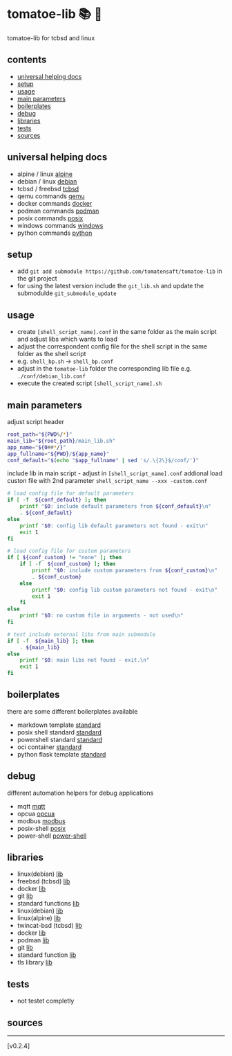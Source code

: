 <!-- omit in toc -->
# tomatoe-lib 📚 🍅

tomatoe-lib for tcbsd and linux

<!-- omit in toc -->
## contents

- [universal helping docs](#universal-helping-docs)
- [setup](#setup)
- [usage](#usage)
- [main parameters](#main-parameters)
- [boilerplates](#boilerplates)
- [debug](#debug)
- [libraries](#libraries)
- [tests](#tests)
- [sources](#sources)

## universal helping docs

- alpine / linux [alpine](doc/alpine/)
- debian / linux [debian](doc/debian/)
- tcbsd / freebsd [tcbsd](doc/tcbsd/)
- qemu commands [qemu](doc/qemu/)
- docker commands [docker](doc/docker/)
- podman commands [podman](doc/podman/)
- posix commands [posix](doc/posix/)
- windows commands [windows](doc/windows/)
- python commands [python](doc/python/)

## setup

- add `git add submodule https://github.com/tomatensaft/tomatoe-lib` in the git project
- for using the latest version include the `git_lib.sh` and update the submodulde `git_submodule_update`

## usage

- create `[shell_script_name].conf` in the same folder as the main script and adjust libs which wants to load
- adjust the correspondent config file for the shell script in the same folder as the shell script
- e.g. `shell_bp.sh` -> `shell_bp.conf`
- adjust in the `tomatoe-lib` folder the corresponding lib file e.g. `./conf/debian_lib.conf`
- execute the created script `[shell_script_name].sh`

## main parameters

adjust script header

```sh
root_path="${PWD%/*}"
main_lib="${root_path}/main_lib.sh"
app_name="${0##*/}"
app_fullname="${PWD}/${app_name}"
conf_default="$(echo "$app_fullname" | sed 's/.\{2\}$/conf/')"
```

include lib in main script - adjust in `[shell_script_name].conf`
addional load custon file with 2nd parameter `shell_script_name --xxx -custom.conf`

```sh
# load config file for default parameters
if [ -f  ${conf_default} ]; then
    printf "$0: include default parameters from ${conf_default}\n"
    . ${conf_default}
else
    printf "$0: config lib default parameters not found - exit\n"
    exit 1
fi

# load config file for custom parameters
if [ ${conf_custom} != "none" ]; then
    if [ -f  ${conf_custom} ]; then
        printf "$0: include custom parameters from ${conf_custom}\n"
        . ${conf_custom}
    else
        printf "$0: config lib custom parameters not found - exit\n"
        exit 1
    fi
else
    printf "$0: no custom file in arguments - not used\n"
fi

# test include external libs from main submodule
if [ -f  ${main_lib} ]; then
    . ${main_lib}
else
    printf "$0: main libs not found - exit.\n"
    exit 1
fi
```

## boilerplates

there are some different boilerplates available

- markdown template [standard](boilerplates/markdown/)
- posix shell standard [standard](boilerplates/posix-shell/)
- powershell standard [standard](boilerplates/power-shell/)
- oci container [standard](boilerplates/oci-container/)
- python flask template [standard](boilerplates/python/)

## debug

different automation helpers for debug applications

- mqtt [mqtt](debug/mqtt/)
- opcua [opcua](debug/opcua/)
- modbus [modbus](debug/modbus/)
- posix-shell [posix](debug/posix-shell/)
- power-shell [power-shell](debug/power-shell/)

## libraries

- linux(debian) [lib](src/debian_lib.sh)
- freebsd (tcbsd) [lib](src/tcbsd_lib.sh)
- docker [lib](src/docker_lib.sh)
- git [lib](src/git_lib.sh)
- standard functions [lib](src/standard_lib.sh)
- linux(debian) [lib](src/debian_lib.sh)
- linux(alpine) [lib](src/alpine_lib.sh)
- twincat-bsd (tcbsd) [lib](src/tcbsd_lib.sh)
- docker [lib](src/docker_lib.sh)
- podman [lib](src/podman_lib.sh)
- git [lib](src/git_lib.sh)
- standard function [lib](src/standard_lib.sh)
- tls library [lib](src/tls_lib.sh)

## tests

- not testet completly

## sources

---

[v0.2.4]
